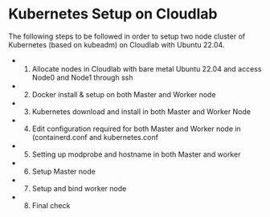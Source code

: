# Kubernetes Setup on Cloudlab

The following steps to be followed in order to setup two node cluster  of Kubernetes (based on kubeadm) on Cloudlab with Ubuntu 22.04.

- 1. Allocate nodes in Cloudlab with bare metal Ubuntu 22.04 and access Node0 and Node1 through ssh
- 2. Docker install & setup on both Master and Worker node
- 3.  Kubernetes download and install in both Master and Worker Node
- 4.  Edit configuration required for both Master and Worker node in (containerd.conf and kubernetes.conf
- 5.  Setting up modprobe and hostname in both Master and worker
- 6. Setup Master node
- 7. Setup and bind worker node
- 8. Final check

